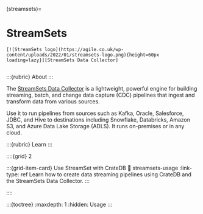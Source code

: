 (streamsets)=
# StreamSets

```{div} .float-right
[![StreamSets logo](https://agile.co.uk/wp-content/uploads/2022/01/streamsets-logo.png){height=60px loading=lazy}][StreamSets Data Collector]
```
```{div} .clearfix
```


:::{rubric} About
:::

The [StreamSets Data Collector] is a lightweight, powerful engine for building
streaming, batch, and change data capture (CDC) pipelines that ingest and transform
data from various sources.

Use it to run pipelines from sources such as Kafka, Oracle, Salesforce, JDBC, and Hive
to destinations including Snowflake, Databricks, Amazon S3, and Azure Data Lake Storage (ADLS).
It runs on-premises or in any cloud.

:::{rubric} Learn
:::

::::{grid} 2

:::{grid-item-card} Use StreamSet with CrateDB
:link: streamsets-usage
:link-type: ref
Learn how to create data streaming pipelines
using CrateDB and the StreamSets Data Collector.
:::

::::

:::{toctree}
:maxdepth: 1
:hidden:
Usage <usage>
:::

[StreamSets Data Collector]: https://www.softwareag.com/en_corporate/platform/integration-apis/data-collector-engine.html
